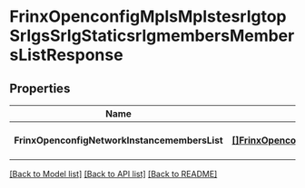 # FrinxOpenconfigMplsMplstesrlgtopSrlgsSrlgStaticsrlgmembersMembersListResponse

## Properties
Name | Type | Description | Notes
------------ | ------------- | ------------- | -------------
**FrinxOpenconfigNetworkInstancemembersList** | [**[]FrinxOpenconfigMplsMplstesrlgtopSrlgsSrlgStaticsrlgmembersMembersList**](frinx.openconfig.mpls.mplstesrlgtop.srlgs.srlg.staticsrlgmembers.MembersList.md) |  | [optional] [default to null]

[[Back to Model list]](../README.md#documentation-for-models) [[Back to API list]](../README.md#documentation-for-api-endpoints) [[Back to README]](../README.md)


